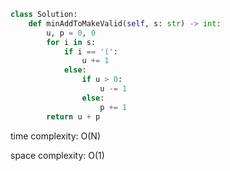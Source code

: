 ```python
class Solution:
    def minAddToMakeValid(self, s: str) -> int:
        u, p = 0, 0
        for i in s:
            if i == '(':
                u += 1
            else:
                if u > 0:
                    u -= 1
                else:
                    p += 1
        return u + p
```

time complexity: O(N)

space complexity: O(1)